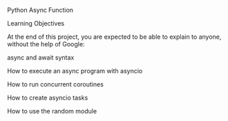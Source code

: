 Python Async Function

Learning Objectives

At the end of this project, you are expected to be able to explain to anyone, without the help of Google:

async and await syntax

How to execute an async program with asyncio

How to run concurrent coroutines

How to create asyncio tasks

How to use the random module
